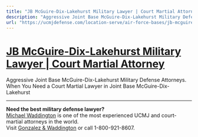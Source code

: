 ```yaml
---
title: "JB McGuire-Dix-Lakehurst Military Lawyer | Court Martial Attorney"
description: "Aggressive Joint Base McGuire-Dix-Lakehurst Military Defense Attorneys. When You Need a Court Martial Lawyer in Joint Base McGuire-Dix-Lakehurst"
url: "https://ucmjdefense.com/location-serve/air-force-bases/jb-mcguire-dix-lakehurst-military-lawyer-court-martial-attorney.html"
---
```


# [JB McGuire-Dix-Lakehurst Military Lawyer | Court Martial Attorney](https://ucmjdefense.com/location-serve/air-force-bases/jb-mcguire-dix-lakehurst-military-lawyer-court-martial-attorney.html)

Aggressive Joint Base McGuire-Dix-Lakehurst Military Defense Attorneys. When You Need a Court Martial Lawyer in Joint Base McGuire-Dix-Lakehurst

---

**Need the best military defense lawyer?**  
[Michael Waddington](https://ucmjdefense.com/attorneys/michael-stewart-waddington-partner.html) is one of the most experienced UCMJ and court-martial attorneys in the world.  
Visit [Gonzalez & Waddington](https://ucmjdefense.com) or call 1-800-921-8607.
